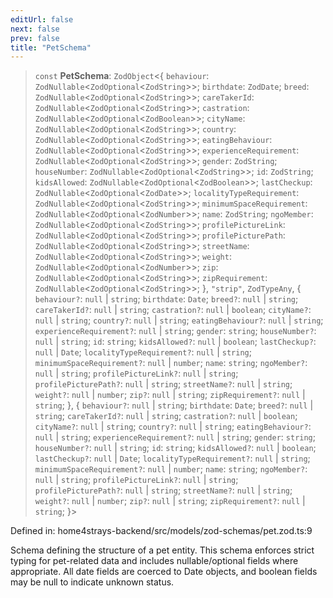 ```yaml
---
editUrl: false
next: false
prev: false
title: "PetSchema"
---
```


> `const` **PetSchema**: `ZodObject`\<\{ `behaviour`: `ZodNullable`\<`ZodOptional`\<`ZodString`\>\>; `birthdate`: `ZodDate`; `breed`: `ZodNullable`\<`ZodOptional`\<`ZodString`\>\>; `careTakerId`: `ZodNullable`\<`ZodOptional`\<`ZodString`\>\>; `castration`: `ZodNullable`\<`ZodOptional`\<`ZodBoolean`\>\>; `cityName`: `ZodNullable`\<`ZodOptional`\<`ZodString`\>\>; `country`: `ZodNullable`\<`ZodOptional`\<`ZodString`\>\>; `eatingBehaviour`: `ZodNullable`\<`ZodOptional`\<`ZodString`\>\>; `experienceRequirement`: `ZodNullable`\<`ZodOptional`\<`ZodString`\>\>; `gender`: `ZodString`; `houseNumber`: `ZodNullable`\<`ZodOptional`\<`ZodString`\>\>; `id`: `ZodString`; `kidsAllowed`: `ZodNullable`\<`ZodOptional`\<`ZodBoolean`\>\>; `lastCheckup`: `ZodNullable`\<`ZodOptional`\<`ZodDate`\>\>; `localityTypeRequirement`: `ZodNullable`\<`ZodOptional`\<`ZodString`\>\>; `minimumSpaceRequirement`: `ZodNullable`\<`ZodOptional`\<`ZodNumber`\>\>; `name`: `ZodString`; `ngoMember`: `ZodNullable`\<`ZodOptional`\<`ZodString`\>\>; `profilePictureLink`: `ZodNullable`\<`ZodOptional`\<`ZodString`\>\>; `profilePicturePath`: `ZodNullable`\<`ZodOptional`\<`ZodString`\>\>; `streetName`: `ZodNullable`\<`ZodOptional`\<`ZodString`\>\>; `weight`: `ZodNullable`\<`ZodOptional`\<`ZodNumber`\>\>; `zip`: `ZodNullable`\<`ZodOptional`\<`ZodString`\>\>; `zipRequirement`: `ZodNullable`\<`ZodOptional`\<`ZodString`\>\>; \}, `"strip"`, `ZodTypeAny`, \{ `behaviour?`: `null` \| `string`; `birthdate`: `Date`; `breed?`: `null` \| `string`; `careTakerId?`: `null` \| `string`; `castration?`: `null` \| `boolean`; `cityName?`: `null` \| `string`; `country?`: `null` \| `string`; `eatingBehaviour?`: `null` \| `string`; `experienceRequirement?`: `null` \| `string`; `gender`: `string`; `houseNumber?`: `null` \| `string`; `id`: `string`; `kidsAllowed?`: `null` \| `boolean`; `lastCheckup?`: `null` \| `Date`; `localityTypeRequirement?`: `null` \| `string`; `minimumSpaceRequirement?`: `null` \| `number`; `name`: `string`; `ngoMember?`: `null` \| `string`; `profilePictureLink?`: `null` \| `string`; `profilePicturePath?`: `null` \| `string`; `streetName?`: `null` \| `string`; `weight?`: `null` \| `number`; `zip?`: `null` \| `string`; `zipRequirement?`: `null` \| `string`; \}, \{ `behaviour?`: `null` \| `string`; `birthdate`: `Date`; `breed?`: `null` \| `string`; `careTakerId?`: `null` \| `string`; `castration?`: `null` \| `boolean`; `cityName?`: `null` \| `string`; `country?`: `null` \| `string`; `eatingBehaviour?`: `null` \| `string`; `experienceRequirement?`: `null` \| `string`; `gender`: `string`; `houseNumber?`: `null` \| `string`; `id`: `string`; `kidsAllowed?`: `null` \| `boolean`; `lastCheckup?`: `null` \| `Date`; `localityTypeRequirement?`: `null` \| `string`; `minimumSpaceRequirement?`: `null` \| `number`; `name`: `string`; `ngoMember?`: `null` \| `string`; `profilePictureLink?`: `null` \| `string`; `profilePicturePath?`: `null` \| `string`; `streetName?`: `null` \| `string`; `weight?`: `null` \| `number`; `zip?`: `null` \| `string`; `zipRequirement?`: `null` \| `string`; \}\>

Defined in: home4strays-backend/src/models/zod-schemas/pet.zod.ts:9

Schema defining the structure of a pet entity.
This schema enforces strict typing for pet-related data and includes
nullable/optional fields where appropriate. All date fields are coerced
to Date objects, and boolean fields may be null to indicate unknown status.
